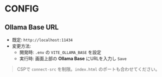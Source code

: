 # CONFIG

## Ollama Base URL
- 既定: `http://localhost:11434`
- 変更方法:
  - 開発時: `.env` の `VITE_OLLAMA_BASE` を設定
  - 実行時: 画面上部の **Ollama Base** にURLを入力し `Save`

> CSPで `connect-src` を制限。`index.html` のポートも合わせてください。
